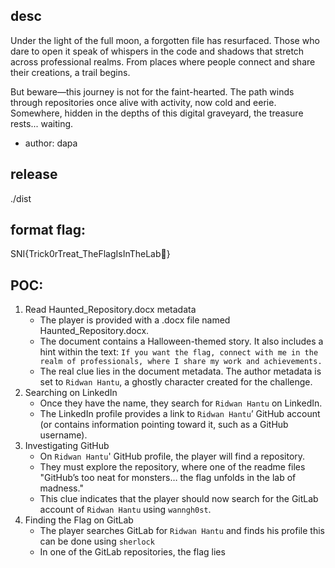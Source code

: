 ## desc

Under the light of the full moon, a forgotten file has resurfaced. Those who dare to open it speak of whispers in the code and shadows that stretch across professional realms. From places where people connect and share their creations, a trail begins.

But beware—this journey is not for the faint-hearted. The path winds through repositories once alive with activity, now cold and eerie. Somewhere, hidden in the depths of this digital graveyard, the treasure rests... waiting.

- author: dapa

## release
./dist

## format flag:

SNI{Trick0rTreat_TheFlagIsInTheLab👻}

## POC:

1. Read Haunted_Repository.docx metadata
   - The player is provided with a .docx file named Haunted_Repository.docx.
   - The document contains a Halloween-themed story. It also includes a hint within the text: `If you want the flag, connect with me in the realm of professionals, where I share my work and achievements.`
   - The real clue lies in the document metadata. The author metadata is set to `Ridwan Hantu`, a ghostly character created for the challenge.
2. Searching on LinkedIn
   - Once they have the name, they search for `Ridwan Hantu` on LinkedIn.
   - The LinkedIn profile provides a link to `Ridwan Hantu`’ GitHub account (or contains information pointing toward it, such as a GitHub username).
3. Investigating GitHub
   - On `Ridwan Hantu`' GitHub profile, the player will find a repository.
   - They must explore the repository, where one of the readme files "GitHub’s too neat for monsters… the flag unfolds in the lab of madness."
   - This clue indicates that the player should now search for the GitLab account of `Ridwan Hantu` using `wanngh0st`.
4. Finding the Flag on GitLab
   - The player searches GitLab for `Ridwan Hantu` and finds his profile this can be done using `sherlock`
   - In one of the GitLab repositories, the flag lies
